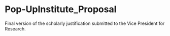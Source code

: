 # Pop-UpInstitute_Proposal
Final version of the scholarly justification submitted to the Vice President for Research.
